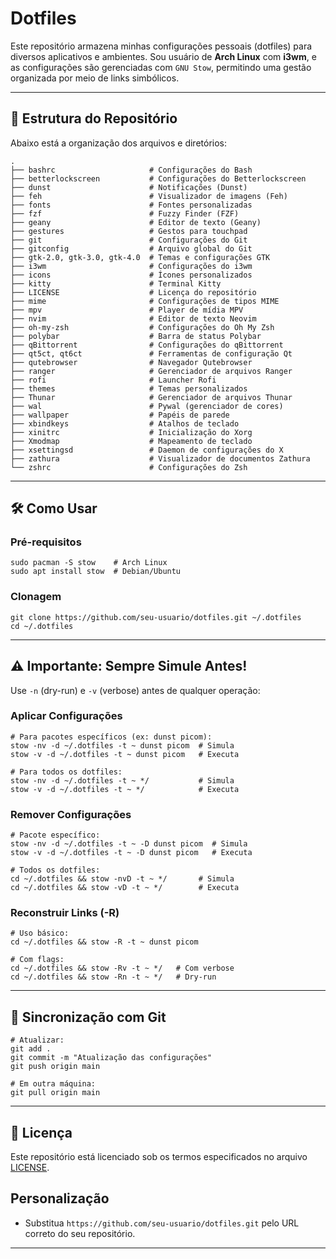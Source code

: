 # Dotfiles

Este repositório armazena minhas configurações pessoais (dotfiles) para diversos aplicativos e ambientes. Sou usuário de **Arch Linux** com **i3wm**, e as configurações são gerenciadas com `GNU Stow`, permitindo uma gestão organizada por meio de links simbólicos.

------

## 📂 Estrutura do Repositório

Abaixo está a organização dos arquivos e diretórios:

```
.
├── bashrc                     # Configurações do Bash
├── betterlockscreen           # Configurações do Betterlockscreen
├── dunst                      # Notificações (Dunst)
├── feh                        # Visualizador de imagens (Feh)
├── fonts                      # Fontes personalizadas
├── fzf                        # Fuzzy Finder (FZF)
├── geany                      # Editor de texto (Geany)
├── gestures                   # Gestos para touchpad
├── git                        # Configurações do Git
├── gitconfig                  # Arquivo global do Git
├── gtk-2.0, gtk-3.0, gtk-4.0  # Temas e configurações GTK
├── i3wm                       # Configurações do i3wm
├── icons                      # Ícones personalizados
├── kitty                      # Terminal Kitty
├── LICENSE                    # Licença do repositório
├── mime                       # Configurações de tipos MIME
├── mpv                        # Player de mídia MPV
├── nvim                       # Editor de texto Neovim
├── oh-my-zsh                  # Configurações do Oh My Zsh
├── polybar                    # Barra de status Polybar
├── qBittorrent                # Configurações do qBittorrent
├── qt5ct, qt6ct               # Ferramentas de configuração Qt
├── qutebrowser                # Navegador Qutebrowser
├── ranger                     # Gerenciador de arquivos Ranger
├── rofi                       # Launcher Rofi
├── themes                     # Temas personalizados
├── Thunar                     # Gerenciador de arquivos Thunar
├── wal                        # Pywal (gerenciador de cores)
├── wallpaper                  # Papéis de parede
├── xbindkeys                  # Atalhos de teclado
├── xinitrc                    # Inicialização do Xorg
├── Xmodmap                    # Mapeamento de teclado
├── xsettingsd                 # Daemon de configurações do X
├── zathura                    # Visualizador de documentos Zathura
└── zshrc                      # Configurações do Zsh
```

------

## 🛠 Como Usar

### Pré-requisitos

```
sudo pacman -S stow    # Arch Linux
sudo apt install stow  # Debian/Ubuntu
```

### Clonagem

```
git clone https://github.com/seu-usuario/dotfiles.git ~/.dotfiles
cd ~/.dotfiles
```

------

## ⚠️ Importante: Sempre Simule Antes!

Use `-n` (dry-run) e `-v` (verbose) antes de qualquer operação:

### Aplicar Configurações

```
# Para pacotes específicos (ex: dunst picom):
stow -nv -d ~/.dotfiles -t ~ dunst picom  # Simula
stow -v -d ~/.dotfiles -t ~ dunst picom   # Executa

# Para todos os dotfiles:
stow -nv -d ~/.dotfiles -t ~ */           # Simula
stow -v -d ~/.dotfiles -t ~ */            # Executa
```

### Remover Configurações

```
# Pacote específico:
stow -nv -d ~/.dotfiles -t ~ -D dunst picom  # Simula
stow -v -d ~/.dotfiles -t ~ -D dunst picom   # Executa

# Todos os dotfiles:
cd ~/.dotfiles && stow -nvD -t ~ */       # Simula
cd ~/.dotfiles && stow -vD -t ~ */        # Executa
```

### Reconstruir Links (-R)

```
# Uso básico:
cd ~/.dotfiles && stow -R -t ~ dunst picom

# Com flags:
cd ~/.dotfiles && stow -Rv -t ~ */   # Com verbose
cd ~/.dotfiles && stow -Rn -t ~ */   # Dry-run
```

------

## 🔄 Sincronização com Git

```
# Atualizar:
git add .
git commit -m "Atualização das configurações"
git push origin main

# Em outra máquina:
git pull origin main
```

------

## 📜 Licença

Este repositório está licenciado sob os termos especificados no arquivo [LICENSE](https://github.com/SSMassociados/MyDotFiles/blob/main/LICENSE).

## Personalização

- Substitua `https://github.com/seu-usuario/dotfiles.git` pelo URL correto do seu repositório.

---

